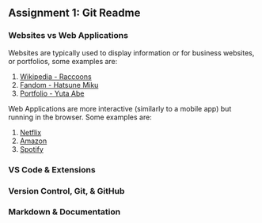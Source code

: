 ## Assignment 1: Git Readme
### Websites vs Web Applications
<!-- Brief description of understanding. Use any combination of markdown techniques. Should be more than 2 sentences. -->
Websites are typically used to display information or for business websites, or portfolios, some examples are:
1. [Wikipedia - Raccoons](https://en.wikipedia.org/wiki/Raccoon)
2. [Fandom - Hatsune Miku](https://vocaloid.fandom.com/wiki/Hatsune_Miku)
3. [Portfolio - Yuta Abe](https://yuta-abe.com/)

Web Applications are more interactive (similarly to a mobile app) but running in the browser. Some examples are:
1. [Netflix](https://www.netflix.com/)
2. [Amazon](https://www.amazon.com/)
3. [Spotify](https://open.spotify.com/)
### VS Code & Extensions
<!-- Brief description of understanding. Use any combination of markdown techniques. Should be more than 2 sentences. -->


### Version Control, Git, & GitHub
<!-- Brief description of understanding. Use any combination of markdown techniques. Should be more than 2 sentences. -->


### Markdown & Documentation
<!-- Brief description of understanding. Use any combination of markdown techniques. Should be more than 2 sentences. -->
